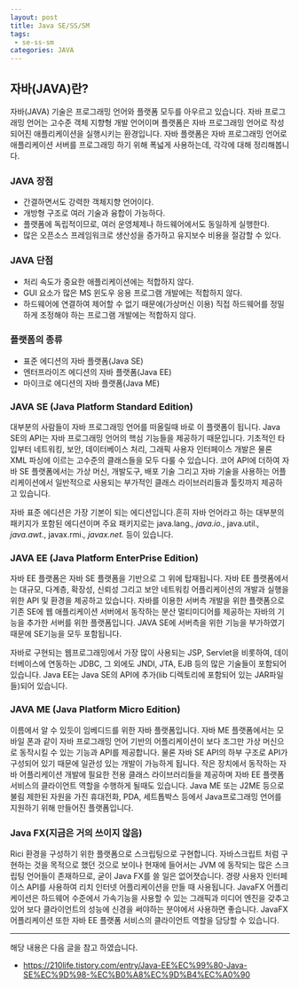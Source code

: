 ```yaml
---
layout: post
title: Java SE/SS/SM 
tags:
 - se-ss-sm
categories: JAVA
---
```


## 자바(JAVA)란?
자바(JAVA) 기술은 프로그래밍 언어와 플랫폼 모두를 아우르고 있습니다. 자바 프로그래밍 언어는 고수준 객체 지향형 개발 언어이며 플랫폼은 자바 프로그래밍 언어로 작성되어진 애플리케이션을 실행시키는 환경입니다. 자바 플랫폼은 자바 프로그래밍 언어로 애플리케이션 서버를 프로그래밍 하기 위해 폭넓게 사용하는데, 각각에 대해 정리해봅니다.



### JAVA 장점
- 간결하면서도 강력한 객체지향 언어이다.
- 개방형 구조로 여러 기술과 융합이 가능하다.
- 플랫폼에 독립적이므로, 여러 운영체제나 하드웨어에서도 동일하게 실행한다.
- 많은 오픈소스 프레임워크로 생산성을 증가하고 유지보수 비용을 절감할 수 있다.

### JAVA 단점
- 처리 속도가 중요한 애플리케이션에는 적합하지 않다.
- GUI 요소가 많은 MS 윈도우 응용 프로그램 개발에는 적합하지 않다.
- 하드웨어에 연결하여 제어할 수 없기 때문에(가상머신 이용) 직접 하드웨어를 정밀하게 조정해야 하는 프로그램 개발에는 적합하지 않다.


### 플랫폼의 종류 
- 표준 에디션의 자바 플랫폼(Java SE)
- 엔터프라이즈 에디션의 자바 플랫폼(Java EE)
- 마이크로 에디션의 자바 플랫폼(Java ME)


### JAVA SE (Java Platform Standard Edition)
대부분의 사람들이 자바 프로그래밍 언어를 떠올릴때 바로 이 플랫폼이 됩니다.  Java SE의 API는 자바 프로그래밍 언어의 핵심 기능들을 제공하기 때문입니다. 기초적인 타입부터 네트워킹, 보안, 데이터베이스 처리, 그래픽 사용자 인터페이스 개발은 물론 XML 파싱에 이르는 고수준의 클래스들을 모두 다룰 수 있습니다. 코어 API에 더하여 자바 SE 플랫폼에서는 가상 머신, 개발도구, 배포 기술 그리고 자바 기술을 사용하는 어플리케이션에서 일반적으로 사용되는 부가적인 클래스 라이브러리들과 툴킷까지 제공하고 있습니다.

자바 표준 에디션은 가장 기본이 되는 에디션입니다.흔히 자바 언어라고 하는 대부분의 패키지가 포함된 에디션이며 주요 패키지로는 java.lang.*, java.io.*, java.util.*, java.awt.*, javax.rmi.*, javax.net.* 등이 있습니다.

### JAVA EE (Java Platform EnterPrise Edition)
자바 EE 플랫폼은 자바 SE 플랫폼을 기반으로 그 위에 탑재됩니다. 자바 EE 플랫폼에서는 대규모, 다계층, 확장성, 신뢰성 그리고 보안 네트워킹 어플리케이션의 개발과 실행을 위한 API 및 환경을 제공하고 있습니다. 자바를 이용한 서버측 개발을 위한 플랫폼으로 기존 SE에 웹 애플리케이션 서버에서 동작하는 분산 멀티미디어를 제공하는 자바의 기능을 추가한 서버를 위한 플랫폼입니다. JAVA SE에 서버측을 위한 기능을 부가하였기 때문에 SE기능을 모두 포함됩니다.

자바로 구현되는 웹프로그래밍에서 가장 많이 사용되는 JSP, Servlet을 비롯하여, 데이터베이스에 연동하는 JDBC, 그 외에도 JNDI, JTA, EJB 등의 많은 기술들이 포함되어 있습니다. Java EE는 Java SE의 API에 추가(lib 디렉토리에 포함되어 있는 JAR파일들)되어 있습니다.

### JAVA ME (Java Platform Micro Edition)
이름에서 알 수 있듯이 임베디드를 위한 자바 플랫폼입니다. 자바 ME 플랫폼에서는 모바일 폰과 같이 자바 프로그래밍 언어 기반의 어플리케이션이 보다 조그만 가상 머신으로 동작시킬 수 있는 기능과 API를 제공합니다. 물론 자바 SE API의 하부 구조로 API가 구성되어 있기 때문에 일관성 있는 개발이 가능하게 됩니다. 작은 장치에서 동작하는 자바 어플리케이션 개발에 필요한 전용 클래스 라이브러리들을 제공하며 자바 EE 플랫폼 서비스의 클라이언트 역할을 수행하게 될때도 있습니다. Java ME 또는 J2ME 등으로 불림 제한된 자원을 가진 휴대전화, PDA, 세트톱박스 등에서 Java프로그래밍 언어를 지원하기 위해 만들어진 플랫폼입니다.


### Java FX(지금은 거의 쓰이지 않음)
Rici 환경을 구성하기 위한 플랫폼으로 스크립팅으로 구현합니다. 자바스크립트 처럼 구현하는 것을 목적으로 했던 것으로 보이나 현재에 들어서는 JVM 에 동작되는 많은 스크립팅 언어들이 존재하므로, 굳이 Java FX를 쓸 일은 없어졋습니다. 경량 사용자 인터페이스 API를 사용하여 리치 인터넷 어플리케이션을 만들 때 사용됩니다. JavaFX 어플리케이션은 하드웨어 수준에서 가속기능을 사용할 수 있는 그래픽과 미디어 엔진을 갖추고 있어 보다 클라이언트의 성능에 신경을 써야하는 분야에서 사용하면 좋습니다. JavaFX 어플리케이션 또한 자바 EE 플랫폼 서비스의 클라이언트 역할을 담당할 수 있습니다. 


 

----
해당 내용은 다음 글을 참고 하였습니다.
- https://210life.tistory.com/entry/Java-EE%EC%99%80-Java-SE%EC%9D%98-%EC%B0%A8%EC%9D%B4%EC%A0%90